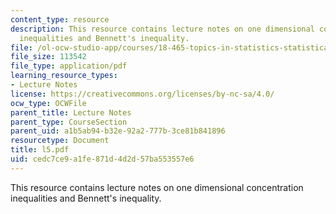 ```yaml
---
content_type: resource
description: This resource contains lecture notes on one dimensional concentration
  inequalities and Bennett's inequality.
file: /ol-ocw-studio-app/courses/18-465-topics-in-statistics-statistical-learning-theory-spring-2007/cedc7ce9a1fe871d4d2d57ba553557e6_l5.pdf
file_size: 113542
file_type: application/pdf
learning_resource_types:
- Lecture Notes
license: https://creativecommons.org/licenses/by-nc-sa/4.0/
ocw_type: OCWFile
parent_title: Lecture Notes
parent_type: CourseSection
parent_uid: a1b5ab94-b32e-92a2-777b-3ce81b841896
resourcetype: Document
title: l5.pdf
uid: cedc7ce9-a1fe-871d-4d2d-57ba553557e6
---
```

This resource contains lecture notes on one dimensional concentration inequalities and Bennett's inequality.